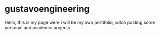 # gustavoengineering
Hello, this is my page were i will be my own portifolio, witch posting some personal and academic projects
